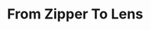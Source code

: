 ---
title: From Zipper To Lens
url: https://www.fpcomplete.com/user/psygnisfive/from-zipper-to-lens
authors:
- Darryl McAdams
type: article
tags:
- lenses
- zippers
doHaskell-type: blog post
dohaskell-year: 2014
---